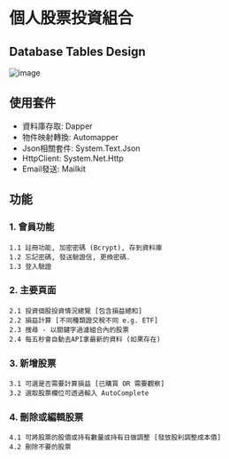 # 個人股票投資組合

## Database Tables Design
![image](https://i.imgur.com/oT5XkwG.png)

## 使用套件

* 資料庫存取: Dapper
* 物件映射轉換: Automapper
* Json相關套件: System.Text.Json
* HttpClient: System.Net.Http
* Email發送: Mailkit

## 功能

### 1. 會員功能
    1.1 註冊功能, 加密密碼 (Bcrypt), 存到資料庫
    1.2 忘記密碼, 發送驗證信, 更換密碼.
    1.3 登入驗證

### 2. 主要頁面
    2.1 投資個股投資情況總覽 [包含損益總和]
    2.2 損益計算 [不同種類證交稅不同 e.g. ETF]
    2.3 搜尋 - 以關鍵字過濾組合內的股票
    2.4 每五秒會自動去API拿最新的資料 (如果存在)

### 3. 新增股票
    3.1 可選是否需要計算損益 [已購買 OR 需要觀察]
    3.2 選取股票欄位可透過輸入 AutoComplete

### 4. 刪除或編輯股票
    4.1 可將股票的股價或持有數量或持有日做調整 [發放股利調整成本價]
    4.2 刪除不要的股票



